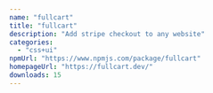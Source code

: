 ```yaml
---
name: "fullcart"
title: "fullcart"
description: "Add stripe checkout to any website"
categories:
  - "css+ui"
npmUrl: "https://www.npmjs.com/package/fullcart"
homepageUrl: "https://fullcart.dev/"
downloads: 15
---
```

